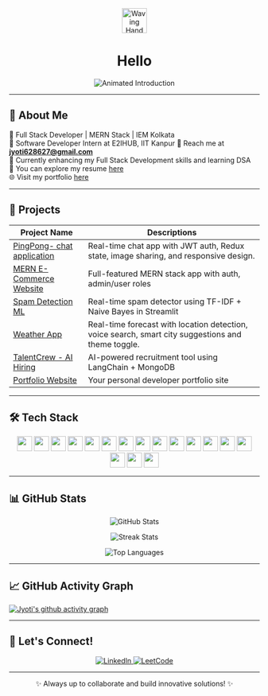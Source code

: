 <div align="center">
  <img src="https://raw.githubusercontent.com/Tarikul-Islam-Anik/Animated-Fluent-Emojis/master/Emojis/Hand%20gestures/Waving%20Hand.png" alt="Waving Hand" width="50" height="50" />
  <h1>Hello</h1>
  <img src="https://readme-typing-svg.herokuapp.com?font=Fira+Code&color=00FFFF&size=30&center=true&vCenter=true&width=500&height=60&lines=Full+Stack+Developer;Pre+Final+Year+CSE+Undergrad" alt="Animated Introduction" />
</div>

---

## 💫 About Me

🧠 Full Stack Developer | MERN Stack | IEM Kolkata  
🔭 Software Developer Intern at E2IHUB, IIT Kanpur 
📧 Reach me at **jyoti628627@gmail.com**  
🌱 Currently enhancing my Full Stack Development skills and learning DSA  
📄 You can explore my resume [ here ](https://drive.google.com/file/d/1G1p5xpBjAyMtsXV9a0vdx9lyuwGawx6g/view?usp=drivesdk)  
🌐 Visit my portfolio [ here ](https://portfolio-delta-teal-r34mgls7t7.vercel.app/)  

---

## 🚀 Projects

|  Project Name  |  Descriptions    |
| -------------- | ---------------- |
| [PingPong- chat application](https://github.com/Jyoti-kri/PingPong) |  Real-time chat app with JWT auth, Redux state, image sharing, and responsive design. |
| [MERN E-Commerce Website](https://github.com/Jyoti-kri/MERN-PROJECT) | Full-featured MERN stack app with auth, admin/user roles |
| [Spam Detection ML](https://github.com/Jyoti-kri/email-spam-detection) | Real-time spam detector using TF-IDF + Naive Bayes in Streamlit |
| [Weather App](https://github.com/Jyoti-kri/PRODIGY_WD_05) |  Real-time forecast with location detection, voice search, smart city suggestions and theme toggle.|
| [TalentCrew - AI Hiring](https://github.com/Jyoti-kri/TalentCrew) | AI-powered recruitment tool using LangChain + MongoDB |
| [Portfolio Website](https://portfolio-delta-teal-r34mgls7t7.vercel.app/) | Your personal developer portfolio site |

---

## 🛠️ Tech Stack

<div align="center">
  <!-- All tech badges here (same as user provided) -->
  <img src="https://img.shields.io/badge/HTML5-E34F26?logo=html5&logoColor=white&style=for-the-badge" height="30" />
  <img src="https://img.shields.io/badge/CSS3-1572B6?logo=css3&logoColor=white&style=for-the-badge" height="30" />
  <img src="https://img.shields.io/badge/JavaScript-F7DF1E?logo=javascript&logoColor=black&style=for-the-badge" height="30" />
  <img src="https://img.shields.io/badge/React-20232A?logo=react&logoColor=61DAFB&style=for-the-badge" height="30" />
  <img src="https://img.shields.io/badge/Tailwind CSS-38B2AC?logo=tailwindcss&logoColor=white&style=for-the-badge" height="30" />
  <img src="https://img.shields.io/badge/Node.js-339933?logo=nodedotjs&logoColor=white&style=for-the-badge" height="30" />
  <img src="https://img.shields.io/badge/Express-000000?logo=express&logoColor=white&style=for-the-badge" height="30" />
  <img src="https://img.shields.io/badge/Python-3776AB?logo=python&logoColor=white&style=for-the-badge" height="30" />
  <img src="https://img.shields.io/badge/JWT-000000?logo=jsonwebtokens&logoColor=white&style=for-the-badge" height="30" />
  <img src="https://img.shields.io/badge/REST API-FF6C37?logo=api&logoColor=white&style=for-the-badge" height="30" />
  <img src="https://img.shields.io/badge/MongoDB-47A248?logo=mongodb&logoColor=white&style=for-the-badge" height="30" />
  <img src="https://img.shields.io/badge/MySQL-4479A1?logo=mysql&logoColor=white&style=for-the-badge" height="30" />
  <img src="https://img.shields.io/badge/Git-F05032?logo=git&logoColor=white&style=for-the-badge" height="30" />
  <img src="https://img.shields.io/badge/GitHub-181717?logo=github&logoColor=white&style=for-the-badge" height="30" />
  <img src="https://img.shields.io/badge/Postman-FF6C37?logo=postman&logoColor=white&style=for-the-badge" height="30" />
  <img src="https://img.shields.io/badge/VS Code-007ACC?logo=visualstudiocode&logoColor=white&style=for-the-badge" height="30" />
  <img src="https://img.shields.io/badge/Jupyter-F37626?logo=jupyter&logoColor=white&style=for-the-badge" height="30" />
</div>

---

## 📊 GitHub Stats

<p align="center">
  <img src="https://github-readme-stats.vercel.app/api?username=Jyoti-kri&theme=merko&hide_border=false&include_all_commits=true&count_private=true" alt="GitHub Stats" />
</p>

<p align="center">
  <img src="https://github-readme-streak-stats.herokuapp.com/?user=Jyoti-kri&theme=tokyonight" alt="Streak Stats" />
</p>

<p align="center">
  <img src="https://github-readme-stats.vercel.app/api/top-langs/?username=Jyoti-kri&theme=merko&hide_border=false&layout=compact" alt="Top Languages" />
</p>

---


## 📈 GitHub Activity Graph

[![Jyoti's github activity graph](https://github-readme-activity-graph.vercel.app/graph?username=Jyoti-kri&bg_color=02011e&color=ffffff&line=37ff00&point=ffffff&area=true&hide_border=true)](https://github.com/ashutosh00710/github-readme-activity-graph)

---

## 🤝 Let's Connect!

<div align="center">
  <a href="https://www.linkedin.com/in/jyoti-kumari-9850ba256/">
    <img src="https://img.shields.io/badge/LinkedIn-%230077B5.svg?style=for-the-badge&logo=linkedin&logoColor=white" alt="LinkedIn" />
  </a>
  <a href="https://leetcode.com/u/jyoti_kumari_1/">
    <img src="https://img.shields.io/badge/LeetCode-000000?style=for-the-badge&logo=LeetCode&logoColor=#d16c06" alt="LeetCode" />
  </a>
</div>

---

<p align="center">✨ Always up to collaborate and build innovative solutions! ✨</p>









